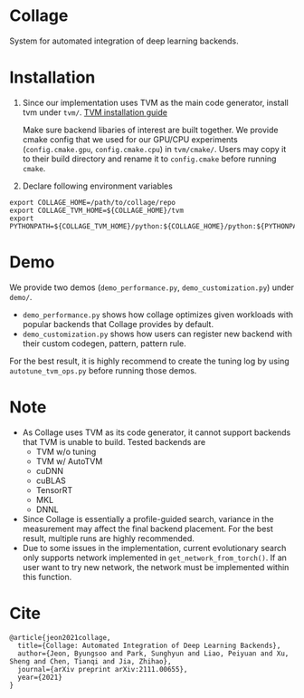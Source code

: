 # Collage
System for automated integration of deep learning backends. 

# Installation
1. Since our implementation uses TVM as the main code generator, install tvm under `tvm/`. [TVM installation guide](https://tvm.apache.org/docs/install/index.html)
   
   Make sure backend libaries of interest are built together. We provide cmake config that we used for our GPU/CPU experiments (`config.cmake.gpu`, `config.cmake.cpu`) in `tvm/cmake/`.
   Users may copy it to their build directory and rename it to `config.cmake` before running `cmake`. 
2. Declare following environment variables
```
export COLLAGE_HOME=/path/to/collage/repo
export COLLAGE_TVM_HOME=${COLLAGE_HOME}/tvm
export PYTHONPATH=${COLLAGE_TVM_HOME}/python:${COLLAGE_HOME}/python:${PYTHONPATH}
```

# Demo
We provide two demos (`demo_performance.py`, `demo_customization.py`) under `demo/`. 
* `demo_performance.py` shows how collage optimizes given workloads with popular backends that Collage provides by default.
* `demo_customization.py` shows how users can register new backend with their custom codegen, pattern, pattern rule.

For the best result, it is highly recommend to create the tuning log by using `autotune_tvm_ops.py` before running those demos.


# Note
* As Collage uses TVM as its code generator, it cannot support backends that TVM is unable to build. Tested backends are
  * TVM w/o tuning
  * TVM w/ AutoTVM
  * cuDNN
  * cuBLAS
  * TensorRT
  * MKL
  * DNNL
* Since Collage is essentially a profile-guided search, variance in the measurement may affect the final backend placement. For the best result, multiple runs are highly recommended. 
* Due to some issues in the implementation, current evolutionary search only supports network implemented in `get_network_from_torch()`. If an user want to try new network, the network must be implemented within this function.


# Cite
```
@article{jeon2021collage,
  title={Collage: Automated Integration of Deep Learning Backends},
  author={Jeon, Byungsoo and Park, Sunghyun and Liao, Peiyuan and Xu, Sheng and Chen, Tianqi and Jia, Zhihao},
  journal={arXiv preprint arXiv:2111.00655},
  year={2021}
}
```

